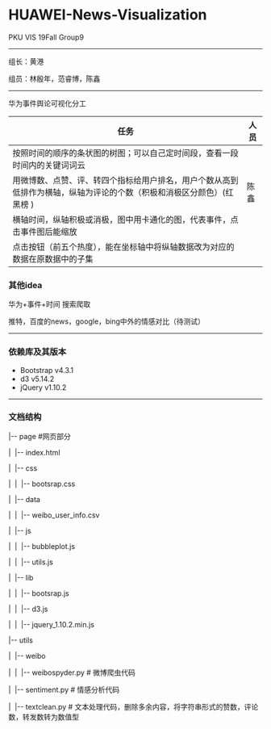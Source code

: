 # HUAWEI-News-Visualization
 PKU VIS 19Fall Group9

------

组长：黄港

组员：林殷年，范睿博，陈鑫

---



华为事件舆论可视化分工

| 任务                                                         | 人员 |
| ------------------------------------------------------------ | ---- |
| 按照时间的顺序的条状图的树图；可以自己定时间段，查看一段时间内的关键词词云 |      |
| 用微博数、点赞、评、转四个指标给用户排名，用户个数从高到低排作为横轴，纵轴为评论的个数（积极和消极区分颜色）(红黑榜 ) | 陈鑫 |
| 横轴时间，纵轴积极或消极，图中用卡通化的图，代表事件，点击事件图后能缩放 |      |
| 点击按钮（前五个热度），能在坐标轴中将纵轴数据改为对应的数据在原数据中的子集 |      |



### 其他idea
华为+事件+时间 搜索爬取

推特，百度的news，google，bing中外的情感对比（待测试）



---

### 依赖库及其版本

+ Bootstrap v4.3.1
+ d3 v5.14.2
+ jQuery v1.10.2



---

### 文档结构

|-- page	#网页部分

|&nbsp;&nbsp;|-- index.html

|&nbsp;&nbsp;|-- css

|&nbsp;&nbsp;|&nbsp;&nbsp;|-- bootsrap.css

|&nbsp;&nbsp;|-- data

|&nbsp;&nbsp;|&nbsp;&nbsp;|-- weibo_user_info.csv

|&nbsp;&nbsp;|-- js

|&nbsp;&nbsp;|&nbsp;&nbsp;|-- bubbleplot.js

|&nbsp;&nbsp;|&nbsp;&nbsp;|-- utils.js

|&nbsp;&nbsp;|-- lib

|&nbsp;&nbsp;|&nbsp;&nbsp;|-- bootsrap.js

|&nbsp;&nbsp;|&nbsp;&nbsp;|-- d3.js

|&nbsp;&nbsp;|&nbsp;&nbsp;|-- jquery_1.10.2.min.js

|-- utils

|&nbsp;&nbsp;|-- weibo

|&nbsp;&nbsp;|&nbsp;&nbsp;|-- weibospyder.py # 微博爬虫代码

|&nbsp;&nbsp;|-- sentiment.py # 情感分析代码

|&nbsp;&nbsp;|-- textclean.py # 文本处理代码，删除多余内容，将字符串形式的赞数，评论数，转发数转为数值型

